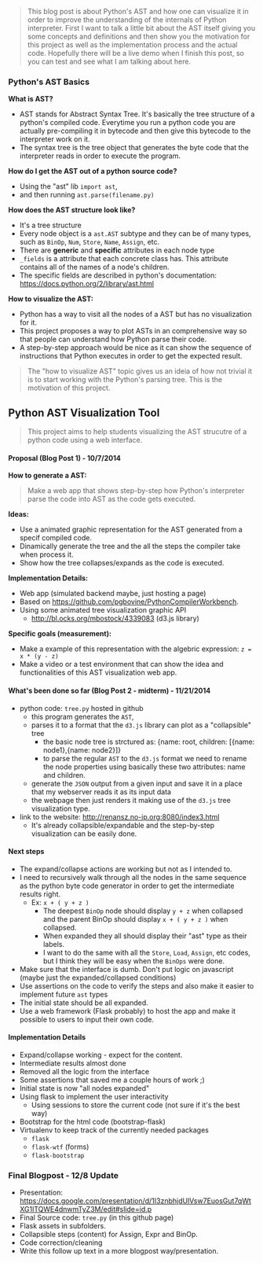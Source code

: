 >This blog post is about Python's AST and how one can visualize it in order to improve the understanding of the internals of Python interpreter.
>First I want to talk a little bit about the AST itself giving you some concepts and definitions and then show you the motivation for this project as well as the implementation process and the actual code.
>Hopefully there will be a live demo when I finish this post, so you can test and see what I am talking about here.

### Python's AST Basics ###

<b> What is AST? </b>
  - AST stands for Abstract Syntax Tree. It's basically the tree structure of a python's compiled code. Everytime you run a python code you are actually pre-compiling it in bytecode and then give this bytecode to the interpreter work on it.
  - The syntax tree is the tree object that generates the byte code that the interpreter reads in order to execute the program.
  
<b> How do I get the AST out of a python source code? </b>
  - Using the "ast" lib `import ast`,
  - and then running `ast.parse(filename.py)`

<b> How does the AST structure look like? </b>
  - It's a tree structure
  - Every node object is a `ast.AST` subtype and they can be of many types, such as `BinOp`, `Num`, `Store`, `Name`, `Assign`, etc.
  - There are <b>generic</b> and <b>specific</b> attributes in each node type
  - `_fields` is a attribute that each concrete class has. This attribute contains all of the names of a node's children.
  - The specific fields are described in python's documentation: https://docs.python.org/2/library/ast.html 

<b> How to visualize the AST: </b>
  - Python has a way to visit all the nodes of a AST but has no visualization for it.
  - This project proposes a way to plot ASTs in an comprehensive way so that people can understand how Python parse their code.
  - A step-by-step approach would be nice as it can show the sequence of instructions that Python executes in order to get the expected result.

> The "how to visualize AST" topic gives us an ideia of how not trivial it is to start working with the Python's parsing tree. This is the motivation of this project.
  
## Python AST Visualization Tool ##
> This project aims to help students visualizing the AST strucutre of a python code using a web interface.

#### Proposal (Blog Post 1) - 10/7/2014 ####
<b> How to generate a AST:</b>
> Make a web app that shows step-by-step how Python's interpreter parse the code into AST as the code gets executed.

<b> Ideas: </b>
  - Use a animated graphic representation for the AST generated from a specif compiled code.
  - Dinamically generate the tree and the all the steps the compiler take when process it.
  - Show how the tree collapses/expands as the code is executed.

<b> Implementation Details: </b>
  - Web app (simulated backend maybe, just hosting a page)
  - Based on https://github.com/pgbovine/PythonCompilerWorkbench.
  - Using some animated tree visualization graphic API
    - http://bl.ocks.org/mbostock/4339083 (d3.js library)

<b> Specific goals (measurement): </b>
  - Make a example of this representation with the algebric expression: `z = x * (y - z)` 
  - Make a video or a test environment that can show the idea and functionalities of this AST visualization web app.


#### What's been done so far  (Blog Post 2 - midterm) - 11/21/2014 ####
- python code: `tree.py` hosted in github
  - this program generates the `AST`,
  - parses it to a format that the `d3.js` library can plot as a "collapsible" tree
    - the basic node tree is strctured as: {name: root, children: [{name: node1},{name: node2}]}
    - to parse the regular `AST` to the `d3.js` format we need to rename the node properties using basically these two attributes: name and children.
  - generate the `JSON` output from a given input and save it in a place that my webserver reads it as its input data
  - the webpage then just renders it making use of the `d3.js` tree visualization type.
- link to the website: http://renansz.no-ip.org:8080/index3.html
  - It's already collapsible/expandable and the step-by-step visualization can be easily done.
   
#### Next steps ####
- The expand/collapse actions are working but not as I intended to.
- I need to recursively walk through all the nodes in the same sequence as the python byte code generator in order to get the intermediate results right.
  - Ex: `x + ( y + z )`
    - The deepest `BinOp` node should display `y + z` when collapsed and the parent BinOp should display `x + ( y + z )` when collapsed.
    - When expanded they all should display their "ast" type as their labels.
    - I want to do the same with all the `Store`, `Load`, `Assign`, etc codes, but I think they will be easy when the `BinOps` were done.
- Make sure that the interface is dumb. Don't put logic on javascript (maybe just the expanded/collapsed conditions)
- Use assertions on the code to verify the steps and also make it easier to implement future `ast` types
- The initial state should be all expanded.
- Use a web framework (Flask probably) to host the app and make it possible to users to input their own code.

####  Implementation Details ####
  - Expand/collapse working - expect for the content.
  - Intermediate results almost done
  - Removed all the logic from the interface
  - Some assertions that saved me a couple hours of work ;)
  - Initial state is now "all nodes expanded"
  - Using flask to implement the user interactivity
    - Using sessions to store the current code (not sure if it's the best way)
  - Bootstrap for the html code (bootstrap-flask)
  - Virtualenv to keep track of the currently needed packages
    - `flask`
    - `flask-wtf` (forms)
    - `flask-bootstrap`

### Final Blogpost - 12/8 Update ###
  - Presentation: https://docs.google.com/presentation/d/1I3znbhjdUlVsw7EuosGut7qWtXG1lTQWE4dnwmTyZ3M/edit#slide=id.p
  - Final Source code: `tree.py` (in this github page)
  - Flask assets in subfolders.
  - Collapsible steps (content) for Assign, Expr and BinOp.
  - Code correction/cleaning
  - Write this follow up text in a more blogpost way/presentation.

